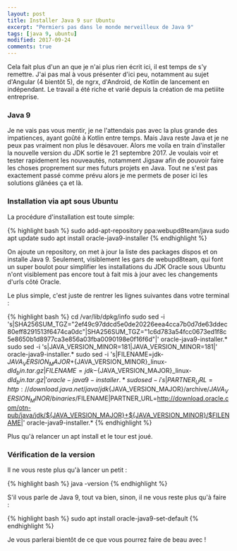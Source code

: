 ```yaml
---
layout: post
title: Installer Java 9 sur Ubuntu
excerpt: "Permiers pas dans le monde merveilleux de Java 9"
tags: [java 9, ubuntu]
modified: 2017-09-24
comments: true
---
```


Cela fait plus d'un an que je n'ai plus rien écrit ici, il est temps de s'y remettre.
J'ai pas mal à vous présenter d'ici peu, notamment au sujet d'Angular (4 bientôt 5), de ngrx, d'Android, de Kotlin de lancement en indépendant. Le travail a été riche et varié depuis la création de ma petiiite entreprise.

### Java 9

Je ne vais pas vous mentir, je ne l'attendais pas avec la plus grande des impatiences, ayant goûté à Kotlin entre temps. Mais Java reste Java et je ne peux pas vraiment non plus le désavouer. Alors me voila en train d'installer la nouvelle version du JDK sortie le 21 septembre 2017. Je voulais voir et tester rapidement les nouveautés, notamment Jigsaw afin de pouvoir faire les choses proprement sur mes futurs projets en Java.
Tout ne s'est pas exactement passé comme prévu alors je me permets de poser ici les solutions glânées ça et là.

### Installation via apt sous Ubuntu

La procédure d'installation est toute simple:

{% highlight bash %}
sudo add-apt-repository ppa:webupd8team/java
sudo apt update
sudo apt install oracle-java9-installer
{% endhighlight %}

On ajoute un repository, on met à jour la liste des packages dispos et on installe Java 9.
Seulement, visiblement les gars de webupd8team, qui font un super boulot pour simplifier les installations du JDK Oracle sous Ubuntu n'ont visiblement pas encore tout à fait mis à jour avec les changements d'urls côté Oracle.

Le plus simple, c'est juste de rentrer les lignes suivantes dans votre terminal :

{% highlight bash %}
cd /var/lib/dpkg/info
sudo sed -i 's|SHA256SUM_TGZ="2ef49c97ddcd5e0de20226eea4cca7b0d7de63ddec80eff8291513f6474ca0dc"|SHA256SUM_TGZ="1c6d783a54fcc0673ed1f8c5e8650b1d8977ca3e856a03fba0090198e0f16f6d"|' oracle-java9-installer.*
sudo sed -i 's|JAVA_VERSION_MINOR=181|JAVA_VERSION_MINOR=181|' oracle-java9-installer.*
sudo sed -i 's|FILENAME=jdk-${JAVA_VERSION_MAJOR}+${JAVA_VERSION_MINOR}_linux-${dld}_bin.tar.gz|FILENAME=jdk-${JAVA_VERSION_MAJOR}_linux-${dld}_bin.tar.gz|' oracle-java9-installer.*
sudo sed -i 's|PARTNER_URL=http://download.java.net/java/jdk${JAVA_VERSION_MAJOR}/archive/${JAVA_VERSION_MINOR}/binaries/$FILENAME|PARTNER_URL=http://download.oracle.com/otn-pub/java/jdk/${JAVA_VERSION_MAJOR}+${JAVA_VERSION_MINOR}/$FILENAME|' oracle-java9-installer.*
{% endhighlight %}

Plus qu'à relancer un apt install et le tour est joué.

### Vérification de la version

Il ne vous reste plus qu'à lancer un petit :

{% highlight bash %}
java -version
{% endhighlight %}

S'il vous parle de Java 9, tout va bien, sinon, il ne vous reste plus qu'à faire :

{% highlight bash %}
sudo apt install oracle-java9-set-default
{% endhighlight %}

Je vous parlerai bientôt de ce que vous pourrez faire de beau avec !
